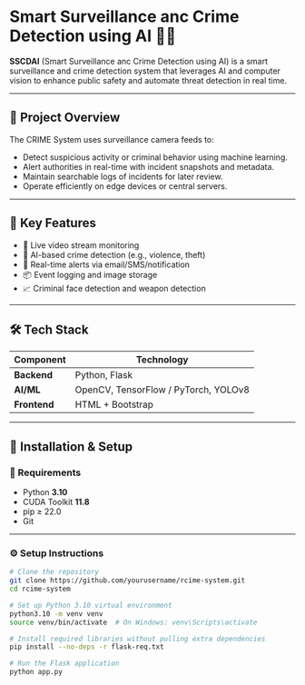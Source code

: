 # Smart Surveillance anc Crime Detection using AI 🕵️‍♂

**SSCDAI** (Smart Surveillance anc Crime Detection using AI) is a smart surveillance and crime detection system that leverages AI and computer vision to enhance public safety and automate threat detection in real time.

---

## 📌 Project Overview

The CRIME System uses surveillance camera feeds to:
- Detect suspicious activity or criminal behavior using machine learning.
- Alert authorities in real-time with incident snapshots and metadata.
- Maintain searchable logs of incidents for later review.
- Operate efficiently on edge devices or central servers.

---

## 🎯 Key Features

- 🎥 Live video stream monitoring
- 🧠 AI-based crime detection (e.g., violence, theft)
- 🚨 Real-time alerts via email/SMS/notification
- 📦 Event logging and image storage
- 📈 Criminal face detection and weapon detection
  

---

## 🛠️ Tech Stack

| Component       | Technology                           |
|----------------|-------------------------------------- |
| **Backend**     | Python, Flask                        |
| **AI/ML**       | OpenCV, TensorFlow / PyTorch, YOLOv8 |
| **Frontend**    |  HTML + Bootstrap                    |


---

## 🧪 Installation & Setup

### 🔧 Requirements

- Python **3.10**
- CUDA Toolkit **11.8**
- pip ≥ 22.0
- Git

---

### ⚙️ Setup Instructions

```bash
# Clone the repository
git clone https://github.com/yourusername/rcime-system.git
cd rcime-system

# Set up Python 3.10 virtual environment
python3.10 -m venv venv
source venv/bin/activate  # On Windows: venv\Scripts\activate

# Install required libraries without pulling extra dependencies
pip install --no-deps -r flask-req.txt

# Run the Flask application
python app.py
